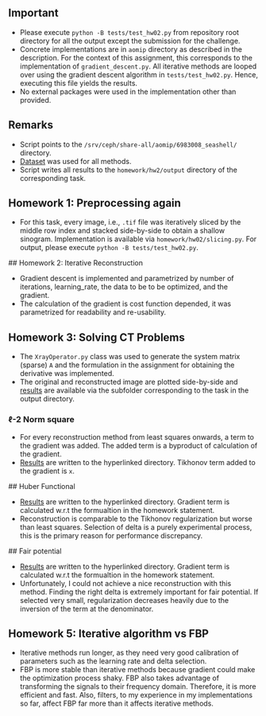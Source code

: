 ## Important
* Please execute `python -B tests/test_hw02.py` from repository root directory for all the output except the submission for the challenge.
* Concrete implementations are in `aomip` directory as described in the description. For the context of this assignment, this corresponds to the implementation of `gradient_descent.py`. All iterative methods are looped over using the gradient descent algorithm in `tests/test_hw02.py`. Hence, executing this file yields the results.
* No external packages were used in the implementation other than provided.

## Remarks
* Script points to the `/srv/ceph/share-all/aomip/6983008_seashell/` directory.
* [Dataset](https://zenodo.org/record/6983008#.ZFnciexByu4) was used for all methods.
* Script writes all results to the `homework/hw2/output` directory of the corresponding task.

## Homework 1: Preprocessing again
* For this task, every image, i.e., `.tif` file was iteratively sliced by the middle row index and stacked side-by-side to obtain a shallow sinogram. Implementation is available via `homework/hw02/slicing.py`. For output, please execute `python -B tests/test_hw02.py`.

## Homework 2: Iterative Reconstruction
* Gradient descent is implemented and parametrized by number of iterations, learning_rate, the data to be to be optimized, and the gradient.
* The calculation of the gradient is cost function depended, it was parametrized for readability and re-usability.

## Homework 3: Solving CT Problems
* The `XrayOperator.py` class was used to generate the system matrix (sparse) `A` and the formulation in the assignment for obtaining the derivative was implemented.
* The original and reconstructed image are plotted side-by-side and [results](https://gitlab.lrz.de/IP/teaching/applied-optimization-methods-for-inverse-problems/aomip-kaan-guney-keklikci/-/tree/main/homework/hw02/output/least_squares) are available via the subfolder corresponding to the task in the output directory.

### ℓ-2 Norm square
* For every reconstruction method from least squares onwards, a term to the gradient was added. The added term is a byproduct of calculation of the gradient.
* [Results](https://gitlab.lrz.de/IP/teaching/applied-optimization-methods-for-inverse-problems/aomip-kaan-guney-keklikci/-/tree/main/homework/hw02/output/tikhonov_regularization) are written to the hyperlinked directory. Tikhonov term added to the gradient is `x`.

## Huber Functional
* [Results](https://gitlab.lrz.de/IP/teaching/applied-optimization-methods-for-inverse-problems/aomip-kaan-guney-keklikci/-/tree/main/homework/hw02/output/huber_functional) are written to the hyperlinked directory. Gradient term is calculated w.r.t the formualtion in the homework statement.
* Reconstruction is comparable to the Tikhonov regularization but worse than least squares. Selection of delta is a purely experimental process, this is the primary reason for performance discrepancy.

## Fair potential
* [Results](https://gitlab.lrz.de/IP/teaching/applied-optimization-methods-for-inverse-problems/aomip-kaan-guney-keklikci/-/tree/main/homework/hw02/output/fair_potential) are written to the hyperlinked directory. Gradient term is calculated w.r.t the formualtion in the homework statement.
* Unfortunately, I could not achieve a nice reconstruction with this method. Finding the right delta is extremely important for fair potential. If selected very small, regularization decreases heavily due to the inversion of the term at the denominator.

## Homework 5: Iterative algorithm vs FBP
* Iterative methods run longer, as they need very good calibration of parameters such as the learning rate and delta selection.
* FBP is more stable than iterative methods because gradient could make the optimization process shaky. FBP also takes advantage of transforming the signals to their frequency domain. Therefore, it is more efficient and fast. Also, filters, to my experience in my implementations so far, affect FBP far more than it affects iterative methods.
